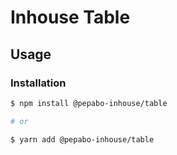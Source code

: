 # Inhouse Table

## Usage

### Installation

```bash
$ npm install @pepabo-inhouse/table

# or

$ yarn add @pepabo-inhouse/table
```
